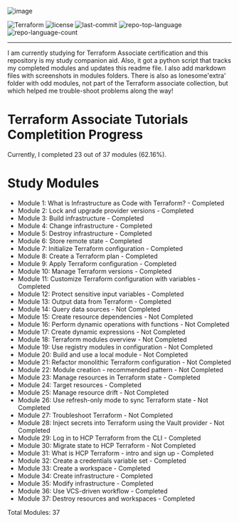 ![image](https://github.com/ZCHAnalytics/terraform-associate-prep/assets/146954022/4ada248e-da4b-4a57-ad95-f495c554d5f6)

<p align="left">
	<img src="https://img.shields.io/badge/terraform-%235835CC.svg?style=plastic&logo=terraform&logoColor=white" alt="Terraform">
	<img src="https://img.shields.io/badge/License-MIT-yellow.svg?style=plastic&logoColor=white" alt="license">
	<img src="https://img.shields.io/github/last-commit/ZCHAnalytics/terraform-aws?style=plastic&color=0080ff" alt="last-commit">
	<img src="https://img.shields.io/github/languages/top/ZCHAnalytics/terraform-aws?style=plastic&color=0080ff" alt="repo-top-language">
	<img src="https://img.shields.io/github/languages/count/ZCHAnalytics/terraform-aws?style=plastic&color=0080ff" alt="repo-language-count">
<p>
<hr>

I am currently studying for Terraform Associate certification and this repository is my study companion aid. Also, it got a python script that tracks my completed modules and updates this readme file. I also add markdown files with screenshots in modules folders. 
There is also as lonesome'extra' folder with odd modules, not part of the Terraform associate collection, but which helped me trouble-shoot problems along the way! 

# Terraform Associate Tutorials Completition Progress

Currently, I completed 23 out of 37 modules (62.16%).

# Study Modules

- Module 1: What is Infrastructure as Code with Terraform? - Completed
- Module 2: Lock and upgrade provider versions - Completed
- Module 3: Build infrastructure - Completed
- Module 4: Change infrastructure - Completed
- Module 5: Destroy infrastructure - Completed
- Module 6: Store remote state - Completed
- Module 7: Initialize Terraform configuration - Completed
- Module 8: Create a Terraform plan - Completed
- Module 9: Apply Terraform configuration - Completed
- Module 10: Manage Terraform versions - Completed
- Module 11: Customize Terraform configuration with variables - Completed
- Module 12: Protect sensitive input variables - Completed
- Module 13: Output data from Terraform - Completed
- Module 14: Query data sources - Not Completed
- Module 15: Create resource dependencies - Not Completed
- Module 16: Perform dynamic operations with functions - Not Completed
- Module 17: Create dynamic expressions - Not Completed
- Module 18: Terraform modules overview - Not Completed
- Module 19: Use registry modules in configuration - Not Completed
- Module 20: Build and use a local module - Not Completed
- Module 21: Refactor monolithic Terraform configuration - Not Completed
- Module 22: Module creation - recommended pattern - Not Completed
- Module 23: Manage resources in Terraform state - Completed
- Module 24: Target resources - Completed
- Module 25: Manage resource drift - Not Completed
- Module 26: Use refresh-only mode to sync Terraform state - Not Completed
- Module 27: Troubleshoot Terraform - Not Completed
- Module 28: Inject secrets into Terraform using the Vault provider - Not Completed
- Module 29: Log in to HCP Terraform from the CLI - Completed
- Module 30: Migrate state to HCP Terraform - Not Completed
- Module 31: What is HCP Terraform - intro and sign up - Completed
- Module 32: Create a credentials variable set - Completed
- Module 33: Create a workspace - Completed
- Module 34: Create infrastructure - Completed
- Module 35: Modify infrastructure - Completed
- Module 36: Use VCS-driven workflow - Completed
- Module 37: Destroy resources and workspaces - Completed

Total Modules: 37
